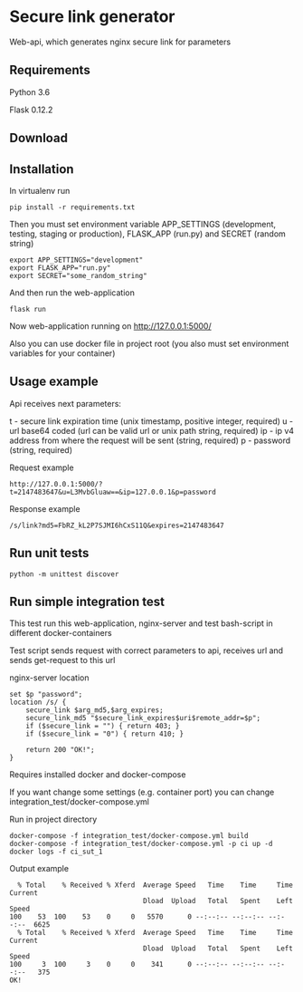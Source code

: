 # Secure link generator

Web-api, which generates nginx secure link for parameters

## Requirements
Python 3.6

Flask 0.12.2

## Download

## Installation
In virtualenv run

```
pip install -r requirements.txt
```

Then you must set environment variable APP_SETTINGS (development, testing, staging or production), FLASK_APP (run.py)
and SECRET (random string)

```
export APP_SETTINGS="development"
export FLASK_APP="run.py"
export SECRET="some_random_string"
```

And then run the web-application

```
flask run
```

Now web-application running on http://127.0.0.1:5000/

Also you can use docker file in project root (you also must set environment variables for your container)

## Usage example

Api receives next parameters:

t - secure link expiration time (unix timestamp, positive integer, required)
u - url base64 coded (url can be valid url or unix path string, required)
ip - ip v4 address from where the request will be sent (string, required)
p - password (string, required)

Request example

```
http://127.0.0.1:5000/?t=2147483647&u=L3MvbGluaw==&ip=127.0.0.1&p=password
```

Response example

```
/s/link?md5=FbRZ_kL2P7SJMI6hCxS11Q&expires=2147483647
```

## Run unit tests

```
python -m unittest discover
```

## Run simple integration test

This test run this web-application, nginx-server and test bash-script in different docker-containers

Test script sends request with correct parameters to api, receives url and sends get-request to this url

nginx-server location
```
set $p "password";
location /s/ {
    secure_link $arg_md5,$arg_expires;
    secure_link_md5 "$secure_link_expires$uri$remote_addr=$p";
    if ($secure_link = "") { return 403; }
    if ($secure_link = "0") { return 410; }

    return 200 "OK!";
}
```

Requires installed docker and docker-compose

If you want change some settings (e.g. container port) you can change integration_test/docker-compose.yml

Run in project directory

```
docker-compose -f integration_test/docker-compose.yml build
docker-compose -f integration_test/docker-compose.yml -p ci up -d
docker logs -f ci_sut_1
```

Output example

```
  % Total    % Received % Xferd  Average Speed   Time    Time     Time  Current
                                 Dload  Upload   Total   Spent    Left  Speed
100    53  100    53    0     0   5570      0 --:--:-- --:--:-- --:--:--  6625
  % Total    % Received % Xferd  Average Speed   Time    Time     Time  Current
                                 Dload  Upload   Total   Spent    Left  Speed
100     3  100     3    0     0    341      0 --:--:-- --:--:-- --:--:--   375
OK!

```
